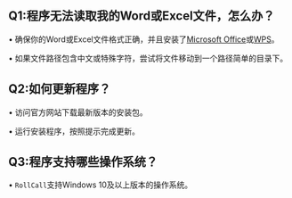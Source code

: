 ## Q1:程序无法读取我的Word或Excel文件，怎么办？

• 确保你的Word或Excel文件格式正确，并且安装了[Microsoft Office](https://www.microsoft.com/zh-cn/microsoft-365/get-office-and-microsoft-365-oem-download-page)或[WPS](https://www.wps.cn/)。

• 如果文件路径包含中文或特殊字符，尝试将文件移动到一个路径简单的目录下。

## Q2:如何更新程序？

• 访问官方网站下载最新版本的安装包。

• 运行安装程序，按照提示完成更新。

## Q3:程序支持哪些操作系统？

• `RollCall`支持Windows 10及以上版本的操作系统。
